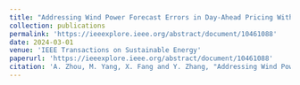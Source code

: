 ```yaml
---
title: "Addressing Wind Power Forecast Errors in Day-Ahead Pricing With Energy Storage Systems: A Distributionally Robust Joint Chance-Constrained Approach"
collection: publications
permalink: 'https://ieeexplore.ieee.org/abstract/document/10461088'
date: 2024-03-01
venue: 'IEEE Transactions on Sustainable Energy'
paperurl: 'https://ieeexplore.ieee.org/abstract/document/10461088'
citation: 'A. Zhou, M. Yang, X. Fang and Y. Zhang, "Addressing Wind Power Forecast Errors in Day-Ahead Pricing With Energy Storage Systems: A Distributionally Robust Joint Chance-Constrained Approach," in IEEE Transactions on Sustainable Energy, doi: 10.1109/TSTE.2024.3374212.'
---
```

